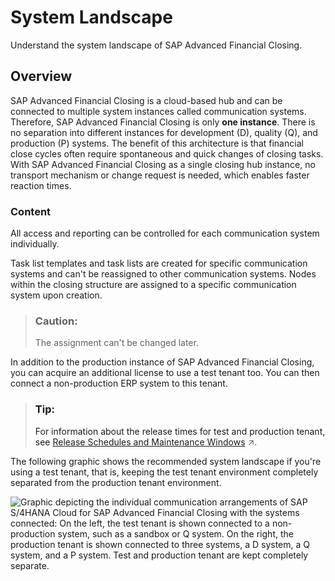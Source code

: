 <!-- loio3b9f341b96864674b22e11925cb6a6bb -->

# System Landscape

Understand the system landscape of SAP Advanced Financial Closing.



<a name="loio3b9f341b96864674b22e11925cb6a6bb__section_x4j_hjp_psb"/>

## Overview

SAP Advanced Financial Closing is a cloud-based hub and can be connected to multiple system instances called communication systems. Therefore, SAP Advanced Financial Closing is only **one instance**. There is no separation into different instances for development \(D\), quality \(Q\), and production \(P\) systems. The benefit of this architecture is that financial close cycles often require spontaneous and quick changes of closing tasks. With SAP Advanced Financial Closing as a single closing hub instance, no transport mechanism or change request is needed, which enables faster reaction times.



### Content

All access and reporting can be controlled for each communication system individually.

Task list templates and task lists are created for specific communication systems and can't be reassigned to other communication systems. Nodes within the closing structure are assigned to a specific communication system upon creation.

> ### Caution:  
> The assignment can't be changed later.

In addition to the production instance of SAP Advanced Financial Closing, you can acquire an additional license to use a test tenant too. You can then connect a non-production ERP system to this tenant.

> ### Tip:  
> For information about the release times for test and production tenant, see [Release Schedules and Maintenance Windows](https://help.sap.com/viewer/8958d29f959749afa3a30f9bf562aaca/SHIP/en-US/8256792f91704e89ac296ede87327510.html "More information about release schedules and maintenance windows") :arrow_upper_right:.

The following graphic shows the recommended system landscape if you're using a test tenant, that is, keeping the test tenant environment completely separated from the production tenant environment.

![Graphic depicting the individual communication arrangements of SAP S/4HANA Cloud for SAP Advanced Financial
                                                  Closing
								with the systems connected: On the left, the test tenant is shown
								connected to a non-production system, such as a sandbox or Q system.
								On the right, the production tenant is shown connected to three
								systems, a D system, a Q system, and a P system. Test and production
								tenant are kept completely separate.](images/Image_Map_System_Landscape_DQP_Test_Tenant_ff32915.png)

